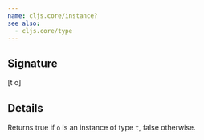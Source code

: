 ```yaml
---
name: cljs.core/instance?
see also:
  - cljs.core/type
---
```


## Signature
[t o]


## Details

Returns true if `o` is an instance of type `t`, false otherwise.
